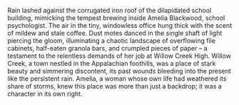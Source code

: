Rain lashed against the corrugated iron roof of the dilapidated school building, mimicking the tempest brewing inside Amelia Blackwood, school psychologist.  The air in the tiny, windowless office hung thick with the scent of mildew and stale coffee.  Dust motes danced in the single shaft of light piercing the gloom, illuminating a chaotic landscape of overflowing file cabinets, half-eaten granola bars, and crumpled pieces of paper – a testament to the relentless demands of her job at Willow Creek High.  Willow Creek, a town nestled in the Appalachian foothills, was a place of stark beauty and simmering discontent, its past wounds bleeding into the present like the persistent rain.  Amelia, a woman whose own life had weathered its share of storms, knew this place was more than just a backdrop; it was a character in its own right.
